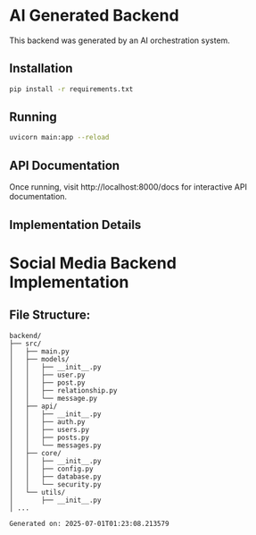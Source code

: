 # AI Generated Backend

This backend was generated by an AI orchestration system.

## Installation

```bash
pip install -r requirements.txt
```

## Running

```bash
uvicorn main:app --reload
```

## API Documentation

Once running, visit http://localhost:8000/docs for interactive API documentation.

## Implementation Details


# Social Media Backend Implementation

## File Structure:
```
backend/
├── src/
│   ├── main.py
│   ├── models/
│   │   ├── __init__.py
│   │   ├── user.py
│   │   ├── post.py
│   │   ├── relationship.py
│   │   └── message.py
│   ├── api/
│   │   ├── __init__.py
│   │   ├── auth.py
│   │   ├── users.py
│   │   ├── posts.py
│   │   └── messages.py
│   ├── core/
│   │   ├── __init__.py
│   │   ├── config.py
│   │   ├── database.py
│   │   └── security.py
│   └── utils/
│       ├── __init__.py
│ ...

Generated on: 2025-07-01T01:23:08.213579
